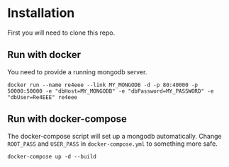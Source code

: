 # Installation

First you will need to clone this repo.

## Run with docker

You need to provide a running mongodb server.

	docker run --name re4eee --link MY_MONGODB -d -p 80:40000 -p 50000:50000 -e "dbHost=MY_MONGODB" -e "dbPassword=MY_PASSWORD" -e "dbUser=Re4EEE" re4eee

## Run with docker-compose
The docker-compose script will set up a mongodb automatically.
Change `ROOT_PASS` and `USER_PASS` in `docker-compose.yml` to something more safe.

	docker-compose up -d --build
